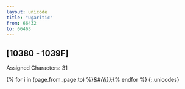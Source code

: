 ```yaml
---
layout: unicode
title: "Ugaritic"
from: 66432
to: 66463
---
```


## 	[10380 - 1039F]

Assigned Characters: 31

{% for i in (page.from..page.to) %}<i>&#{{i}};</i>{% endfor %}
{:.unicodes}
